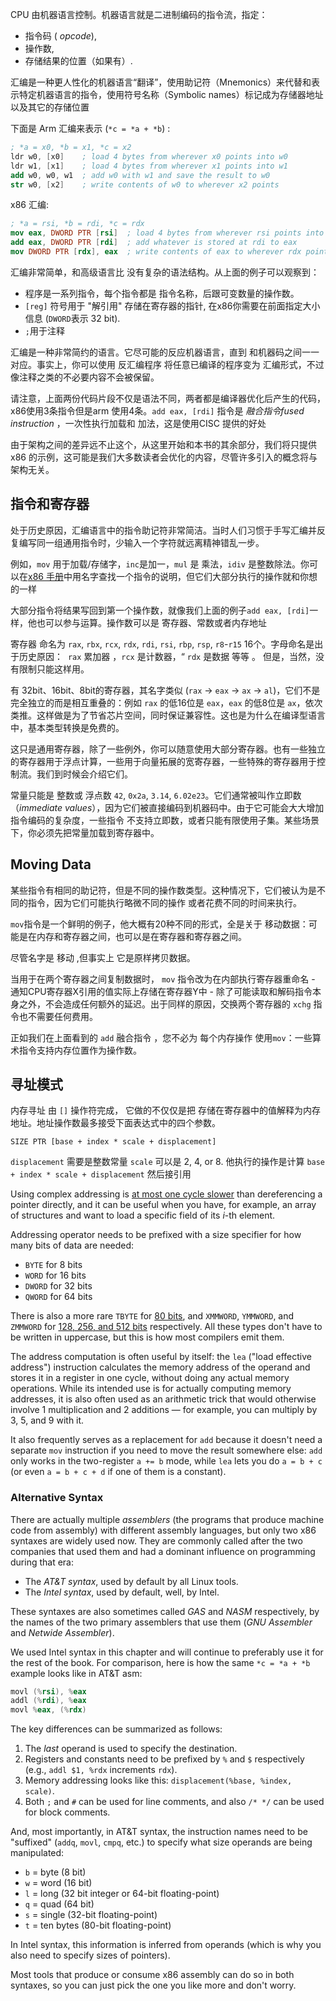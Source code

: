 
CPU 由机器语言控制。机器语言就是二进制编码的指令流，指定：
- 指令码 ( *opcode*),
- 操作数,
- 存储结果的位置（如果有）.

汇编是一种更人性化的机器语言“翻译”，使用助记符（Mnemonics）来代替和表示特定机器语言的指令，使用符号名称（Symbolic names）标记成为存储器地址以及其它的存储位置

下面是 Arm 汇编来表示 (`*c = *a + *b`) :

```nasm
; *a = x0, *b = x1, *c = x2
ldr w0, [x0]    ; load 4 bytes from wherever x0 points into w0
ldr w1, [x1]    ; load 4 bytes from wherever x1 points into w1
add w0, w0, w1  ; add w0 with w1 and save the result to w0
str w0, [x2]    ; write contents of w0 to wherever x2 points
```

 x86 汇编:

```nasm
; *a = rsi, *b = rdi, *c = rdx 
mov eax, DWORD PTR [rsi]  ; load 4 bytes from wherever rsi points into eax
add eax, DWORD PTR [rdi]  ; add whatever is stored at rdi to eax
mov DWORD PTR [rdx], eax  ; write contents of eax to wherever rdx points
```

汇编非常简单，和高级语言比 没有复杂的语法结构。从上面的例子可以观察到：

-  程序是一系列指令，每个指令都是 指令名称，后跟可变数量的操作数。
-  `[reg]` 符号用于 "解引用" 存储在寄存器的指针, 在x86你需要在前面指定大小信息 (`DWORD`表示 32 bit).
-  `;`用于注释

汇编是一种非常简约的语言。它尽可能的反应机器语言，直到 和机器码之间一一对应。事实上，你可以使用 反汇编程序 将任意已编译的程序变为 汇编形式，不过像注释之类的不必要内容不会被保留。

请注意，上面两份代码片段不仅是语法不同，两者都是编译器优化后产生的代码，x86使用3条指令但是arm 使用4条。`add eax, [rdi]` 指令是 *融合指令fused instruction* ，一次性执行加载和 加法，这是使用CISC 提供的好处

由于架构之间的差异远不止这个，从这里开始和本书的其余部分，我们将只提供 x86 的示例，这可能是我们大多数读者会优化的内容，尽管许多引入的概念将与架构无关。
## 指令和寄存器


处于历史原因，汇编语言中的指令助记符非常简洁。当时人们习惯于手写汇编并反复编写同一组通用指令时，少输入一个字符就远离精神错乱一步。

例如，`mov` 用于加载/存储字，`inc`是加一，`mul` 是 乘法，`idiv` 是整数除法。你可以在[x86 手册](https://www.felixcloutier.com/x86/)中用名字查找一个指令的说明，但它们大部分执行的操作就和你想的一样

大部分指令将结果写回到第一个操作数，就像我们上面的例子`add eax, [rdi]`一样，他也可以参与运算。操作数可以是 寄存器、常数或者内存地址

寄存器 命名为 `rax`, `rbx`, `rcx`, `rdx`, `rdi`, `rsi`, `rbp`, `rsp`,  `r8`-`r15`   16个。字母命名是出于历史原因：  `rax` 累加器 ，`rcx` 是计数器，“ `rdx` 是数据 等等 。 但是，当然，没有限制只能这样用。

有 32bit、16bit、8bit的寄存器，其名字类似 (`rax` → `eax` → `ax` → `al`)，它们不是完全独立的而是相互重叠的：例如 `rax` 的低16位是 `eax`，`eax` 的低8位是 `ax`，依次类推。这样做是为了节省芯片空间，同时保证兼容性。这也是为什么在编译型语言中，基本类型转换是免费的。

这只是通用寄存器，除了一些例外，你可以随意使用大部分寄存器。也有一些独立的寄存器用于浮点计算，一些用于向量拓展的宽寄存器，一些特殊的寄存器用于控制流。我们到时候会介绍它们。

常量只能是 整数或 浮点数 `42`, `0x2a`, `3.14`, `6.02e23`。它们通常被叫作立即数（*immediate values*），因为它们被直接编码到机器码中。由于它可能会大大增加指令编码的复杂度，一些指令 不支持立即数，或者只能有限使用子集。某些场景下，你必须先把常量加载到寄存器中。

## Moving Data


某些指令有相同的助记符，但是不同的操作数类型。这种情况下，它们被认为是不同的指令，因为它们可能执行略微不同的操作 或者花费不同的时间来执行。

`mov`指令是一个鲜明的例子，他大概有20种不同的形式，全是关于 移动数据：可能是在内存和寄存器之间，也可以是在寄存器和寄存器之间。

尽管名字是 移动 ,但事实上 它是原样拷贝数据。

当用于在两个寄存器之间复制数据时， `mov` 指令改为在内部执行寄存器重命名 - 通知CPU寄存器X引用的值实际上存储在寄存器Y中 - 除了可能读取和解码指令本身之外，不会造成任何额外的延迟。出于同样的原因，交换两个寄存器的 `xchg` 指令也不需要任何费用。

正如我们在上面看到的 `add` 融合指令 ，您不必为 每个内存操作 使用`mov`：一些算术指令支持内存位置作为操作数。

## 寻址模式

内存寻址 由 `[]` 操作符完成， 它做的不仅仅是把 存储在寄存器中的值解释为内存地址。地址操作数最多接受下面表达式中的四个参数。

```
SIZE PTR [base + index * scale + displacement]
```

 `displacement` 需要是整数常量
 `scale` 可以是 2, 4, or 8.
  他执行的操作是计算 `base + index * scale + displacement` 然后接引用

<!-- You can use them in any order: the assembler will figure it out. -->

Using complex addressing is [at most one cycle slower](/hpc/cpu-cache/pointers) than dereferencing a pointer directly, and it can be useful when you have, for example, an array of structures and want to load a specific field of its $i$-th element.

Addressing operator needs to be prefixed with a size specifier for how many bits of data are needed:

- `BYTE` for 8 bits
- `WORD` for 16 bits
- `DWORD` for 32 bits
- `QWORD` for 64 bits

There is also a more rare `TBYTE` for [80 bits](/hpc/arithmetic/float), and `XMMWORD`, `YMMWORD`, and `ZMMWORD` for [128, 256, and 512 bits](/hpc/simd) respectively. All these types don't have to be written in uppercase, but this is how most compilers emit them.

The address computation is often useful by itself: the `lea` ("load effective address") instruction calculates the memory address of the operand and stores it in a register in one cycle, without doing any actual memory operations. While its intended use is for actually computing memory addresses, it is also often used as an arithmetic trick that would otherwise involve 1 multiplication and 2 additions — for example, you can multiply by 3, 5, and 9 with it.

It also frequently serves as a replacement for `add` because it doesn't need a separate `mov` instruction if you need to move the result somewhere else: `add` only works in the two-register `a += b` mode, while `lea` lets you do `a = b + c` (or even `a = b + c + d` if one of them is a constant).

### Alternative Syntax

There are actually multiple *assemblers* (the programs that produce machine code from assembly) with different assembly languages, but only two x86 syntaxes are widely used now. They are commonly called after the two companies that used them and had a dominant influence on programming during that era:

- The *AT&T syntax*, used by default by all Linux tools.
- The *Intel syntax*, used by default, well, by Intel.

These syntaxes are also sometimes called *GAS* and *NASM* respectively, by the names of the two primary assemblers that use them (*GNU Assembler* and *Netwide Assembler*).

We used Intel syntax in this chapter and will continue to preferably use it for the rest of the book. For comparison, here is how the same `*c = *a + *b` example looks like in AT&T asm:

```asm
movl (%rsi), %eax
addl (%rdi), %eax
movl %eax, (%rdx)
```

The key differences can be summarized as follows:

1. The *last* operand is used to specify the destination.
2. Registers and constants need to be prefixed by `%` and `$` respectively (e.g., `addl $1, %rdx` increments `rdx`).
3. Memory addressing looks like this: `displacement(%base, %index, scale)`.
4. Both `;` and `#` can be used for line comments, and also `/* */` can be used for block comments.

And, most importantly, in AT&T syntax, the instruction names need to be "suffixed" (`addq`, `movl`, `cmpq`, etc.) to specify what size operands are being manipulated:

- `b` = byte (8 bit)
- `w` = word (16 bit)
- `l` = long (32 bit integer or 64-bit floating-point)
- `q` = quad (64 bit)
- `s` = single (32-bit floating-point)
- `t` = ten bytes (80-bit floating-point)

In Intel syntax, this information is inferred from operands (which is why you also need to specify sizes of pointers).

Most tools that produce or consume x86 assembly can do so in both syntaxes, so you can just pick the one you like more and don't worry.
